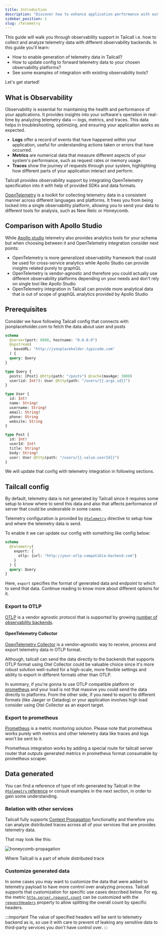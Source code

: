 ```yaml
---
title: Introduction
description: "Discover how to enhance application performance with our guide on enabling and analyzing telemetry data in Tailcall. Learn to configure observability support using OpenTelemetry for insights into logs, metrics, and traces, with practical integration examples for platforms like Honeycomb.io, New Relic, and Datadog."
sidebar_position: 1
slug: /telemetry
---
```


This guide will walk you through observability support in Tailcall i.e. how to collect and analyze telemetry data with different observability backends. In this guide you'll learn:

- How to enable generation of telemetry data in Tailcall?
- How to update config to forward telemetry data to your chosen observability platforms?
- See some examples of integration with existing observability tools?

Let's get started!

## What is Observability

Observability is essential for maintaining the health and performance of your applications. It provides insights into your software's operation in real-time by analyzing telemetry data — logs, metrics, and traces. This data helps in troubleshooting, optimizing, and ensuring your application works as expected.

- **Logs** offer a record of events that have happened within your application, useful for understanding actions taken or errors that have occurred.
- **Metrics** are numerical data that measure different aspects of your system's performance, such as request rates or memory usage.
- **Traces** show the journey of requests through your system, highlighting how different parts of your application interact and perform.

Tailcall provides observability support by integrating OpenTelemetry specification into it with help of provided SDKs and data formats.

[OpenTelemetry](https://opentelemetry.io) is a toolkit for collecting telemetry data in a consistent manner across different languages and platforms. It frees you from being locked into a single observability platform, allowing you to send your data to different tools for analysis, such as New Relic or Honeycomb.

## Comparison with Apollo Studio

While [Apollo studio](./apollo-studio.md) telemetry also provides analytics tools for your schema but when choosing between it and OpenTelemetry integration consider next points:

- OpenTelemetry is more generalized observability framework that could be used for cross-service analytics while Apollo Studio can provide insights related purely to graphQL
- OpenTelemetry is vendor-agnostic and therefore you could actually use different observability platforms depending on your needs and don't rely on single tool like Apollo Studio
- OpenTelemetry integration in Tailcall can provide more analytical data that is out of scope of graphQL analytics provided by Apollo Studio

## Prerequisites

Consider we have following Tailcall config that connects with jsonplaceholder.com to fetch the data about user and posts

```graphql
schema
  @server(port: 8000, hostname: "0.0.0.0")
  @upstream(
    baseURL: "http://jsonplaceholder.typicode.com"
  ) {
  query: Query
}

type Query {
  posts: [Post] @http(path: "/posts") @cache(maxAge: 3000)
  user(id: Int!): User @http(path: "/users/{{.args.id}}")
}

type User {
  id: Int!
  name: String!
  username: String!
  email: String!
  phone: String
  website: String
}

type Post {
  id: Int!
  userId: Int!
  title: String!
  body: String!
  user: User @http(path: "/users/{{.value.userId}}")
}
```

We will update that config with telemetry integration in following sections.

## Tailcall config

By default, telemetry data is not generated by Tailcall since it requires some setup to know where to send this data and also that affects performance of server that could be undesirable in some cases.

Telemetry configuration is provided by [`@telemetry`](/docs/directives/#telemetry-directive) directive to setup how and where the telemetry data is send.

To enable it we can update our config with something like config below:

```graphql
schema
  @telemetry(
    export: {
      otlp: {url: "http://your-otlp-compatible-backend.com"}
    }
  ) {
  query: Query
}
```

Here, `export` specifies the format of generated data and endpoint to which to send that data. Continue reading to know more about different options for it.

### Export to OTLP

[OTLP](https://opentelemetry.io/docs/specs/otlp/) is a vendor agnostic protocol that is supported by growing [number of observability backends](https://opentelemetry.io/ecosystem/vendors/).

#### OpenTelemetry Collector

[OpenTelemetry Collector](https://opentelemetry.io/docs/collector/) is a vendor-agnostic way to receive, process and export telemetry data in OTLP format.

Although, tailcall can send the data directly to the backends that supports OTLP format using Otel Collector could be valuable choice since it's more robust solution well-suited for a high-scale, more flexible settings and ability to export in different formats other than OTLP.

In summary, if you're gonna to use OTLP compatible platform or [prometheus](#export-to-prometheus) and your load is not that massive you could send the data directly to platforms. From the other side, if you need to export to different formats (like Jaeger or Datadog) or your application involves high load consider using Otel Collector as an export target.

### Export to prometheus

[Prometheus](https://prometheus.io) is a metric monitoring solution. Please note that prometheus works purely with metrics and other telemetry data like traces and logs won't be sent to it.

Prometheus integration works by adding a special route for tailcall server router that outputs generated metrics in prometheus format consumable by prometheus scraper.

## Data generated

You can find a reference of type of info generated by Tailcall in the [`@telemetry` reference](/docs/directives/#telemetry-directive) or consult examples in the next section, in order to gain some understanding.

### Relation with other services

Tailcall fully supports [Context Propagation](https://opentelemetry.io/docs/concepts/context-propagation/) functionality and therefore you can analyze distributed traces across all of your services that are provides telemetry data.

That may look like this:

![honeycomb-propagation](../static/images/telemetry/honeycomb-propagation.png)

Where Tailcall is a part of whole distributed trace

### Customize generated data

In some cases you may want to customize the data that were added to telemetry payload to have more control over analyzing process. Tailcall supports that customization for specific use cases described below. For eg. the metric [`http.server.request.count`](/docs/directives/#metrics) can be customized with the [`requestHeaders`](/docs/directives/#requestheaders) property to allow splitting the overall count by specific headers.

:::important
The value of specified headers will be sent to telemetry backend as is, so use it with care to prevent of leaking any sensitive data to third-party services you don't have control over.
:::
